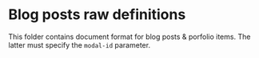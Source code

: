 # Blog posts raw definitions

This folder contains document format for blog posts & porfolio items. The latter must specify the `modal-id` parameter.